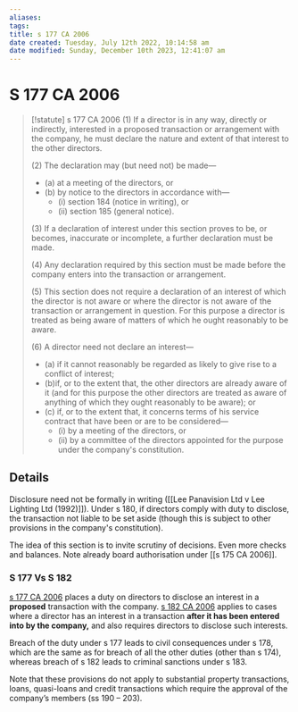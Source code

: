 ```yaml
---
aliases: 
tags: 
title: s 177 CA 2006
date created: Tuesday, July 12th 2022, 10:14:58 am
date modified: Sunday, December 10th 2023, 12:41:07 am
---
```


# S 177 CA 2006

> [!statute] s 177 CA 2006
> (1) If a director is in any way, directly or indirectly, interested in a proposed transaction or arrangement with the company, he must declare the nature and extent of that interest to the other directors.
> 
> (2) The declaration may (but need not) be made—
> - (a) at a meeting of the directors, or
> - (b) by notice to the directors in accordance with—
> 	- (i) section 184 (notice in writing), or
> 	- (ii) section 185 (general notice).
> 
> (3) If a declaration of interest under this section proves to be, or becomes, inaccurate or incomplete, a further declaration must be made.
> 
> (4) Any declaration required by this section must be made before the company enters into the transaction or arrangement.
> 
> (5) This section does not require a declaration of an interest of which the director is not aware or where the director is not aware of the transaction or arrangement in question.
> For this purpose a director is treated as being aware of matters of which he ought reasonably to be aware.
> 
> (6) A director need not declare an interest—
> - (a) if it cannot reasonably be regarded as likely to give rise to a conflict of interest;
> - (b)if, or to the extent that, the other directors are already aware of it (and for this purpose the other directors are treated as aware of anything of which they ought reasonably to be aware); or
> - (c) if, or to the extent that, it concerns terms of his service contract that have been or are to be considered—
> 	- (i) by a meeting of the directors, or
> 	- (ii) by a committee of the directors appointed for the purpose under the company's constitution.

## Details

Disclosure need not be formally in writing ([[Lee Panavision Ltd v Lee Lighting Ltd (1992)]]). Under s 180, if directors comply with duty to disclose, the transaction not liable to be set aside (though this is subject to other provisions in the company's constitution).

The idea of this section is to invite scrutiny of decisions. Even more checks and balances. Note already board authorisation under [[s 175 CA 2006]].

### S 177 Vs S 182

[s 177 CA 2006](https://www.legislation.gov.uk/ukpga/2006/46/section/177) places a duty on directors to disclose an interest in a **proposed** transaction with the company. [s 182 CA 2006](https://www.legislation.gov.uk/ukpga/2006/46/section/182) applies to cases where a director has an interest in a transaction **after it has been entered into by the company,** and also requires directors to disclose such interests.

Breach of the duty under s 177 leads to civil consequences under s 178, which are the same as for breach of all the other duties (other than s 174), whereas breach of s 182 leads to criminal sanctions under s 183.

Note that these provisions do not apply to substantial property transactions, loans, quasi-loans and credit transactions which require the approval of the company’s members (ss 190 – 203).
